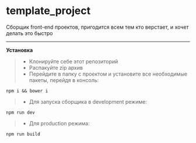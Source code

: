 template_project
===================


Сборщик front-end проектов, пригодится всем тем кто верстает, и хочет делать это быстро

----------


 **Установка**
> - Клонируйте себе этот репозиторий
> - Распакуйте zip архив
> - Перейдите в папку с проектом и установите все необходимые пакеты, перейдя в консоль:

```
npm i && bower i
```

>- Для запуска сборщика в development режиме:

```
npm run dev
```
>- Для production режима:
```sh
npm run build
```